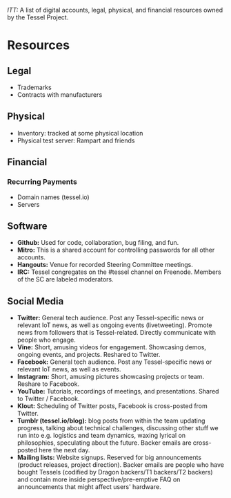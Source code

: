 *ITT:* A list of digital accounts, legal, physical, and financial resources owned by the Tessel Project.

# Resources

## Legal

* Trademarks
* Contracts with manufacturers

## Physical

* Inventory: tracked at some physical location
* Physical test server: Rampart and friends

## Financial

### Recurring Payments

* Domain names (tessel.io)
* Servers

## Software

* **Github:** Used for code, collaboration, bug filing, and fun.
* **Mitro:** This is a shared account for controlling passwords for all other accounts.
* **Hangouts:** Venue for recorded Steering Committee meetings.
* **IRC:** Tessel congregates on the #tessel channel on Freenode. Members of the SC are labeled moderators.

## Social Media

* **Twitter:** General tech audience. Post any Tessel-specific news or relevant IoT news, as well as ongoing events (livetweeting). Promote news from followers that is Tessel-related. Directly communicate with people who engage.
* **Vine:** Short, amusing videos for engagement. Showcasing demos, ongoing events, and projects. Reshared to Twitter.
* **Facebook:** General tech audience. Post any Tessel-specific news or relevant IoT news, as well as events.
* **Instagram:** Short, amusing pictures showcasing projects or team. Reshare to Facebook.
* **YouTube:** Tutorials, recordings of meetings, and presentations. Shared to Twitter / Facebook.
* **Klout:** Scheduling of Twitter posts, Facebook is cross-posted from Twitter.
* **Tumblr (tessel.io/blog):** blog posts from within the team updating progress, talking about technical challenges, discussing other stuff we run into e.g. logistics and team dynamics, waxing lyrical on philosophies, speculating about the future. Backer emails are cross-posted here the next day.
* **Mailing lists:** Website signups. Reserved for big announcements (product releases, project direction). Backer emails are people who have bought Tessels (codified by Dragon backers/T1 backers/T2 backers) and contain more inside perspective/pre-emptive FAQ on announcements that might affect users' hardware.
